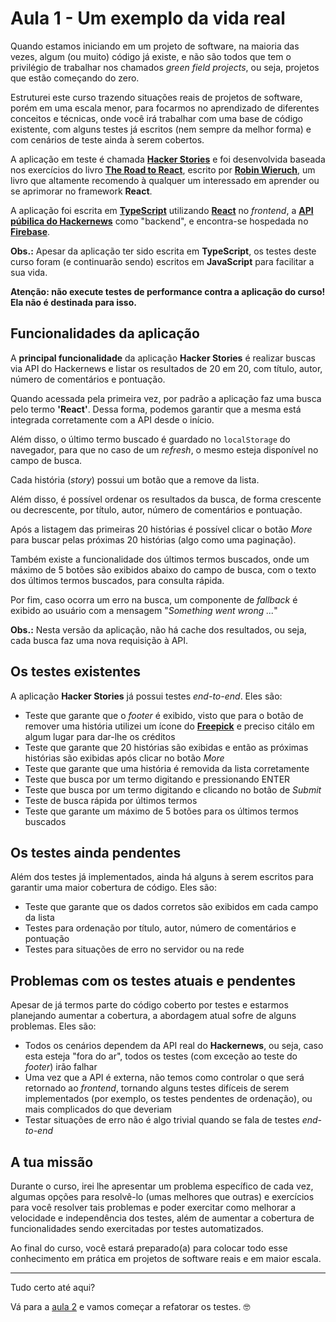 # Aula 1 - Um exemplo da vida real

Quando estamos iniciando em um projeto de software, na maioria das vezes, algum (ou muito) código já existe, e não são todos que tem o privilégio de trabalhar nos chamados _green field projects_, ou seja, projetos que estão começando do zero.

Estruturei este curso trazendo situações reais de projetos de software, porém em uma escala menor, para focarmos no aprendizado de diferentes conceitos e técnicas, onde você irá trabalhar com uma base de código existente, com alguns testes já escritos (nem sempre da melhor forma) e com cenários de teste ainda à serem cobertos.

A aplicação em teste é chamada [**Hacker Stories**](https://github.com/wlsf82/hacker-stories) e foi desenvolvida baseada nos exercícios do livro [**The Road to React**](https://www.roadtoreact.com), escrito por [**Robin Wieruch**](https://www.robinwieruch.de), um livro que altamente recomendo à qualquer um interessado em aprender ou se aprimorar no framework **React**.

A aplicação foi escrita em [**TypeScript**](https://www.typescriptlang.org) utilizando [**React**](https://reactjs.org) no _frontend_, a [**API púbilica do Hackernews**](https://hn.algolia.com/api) como "backend", e encontra-se hospedada no [**Firebase**](https://firebase.google.com).

**Obs.:** Apesar da aplicação ter sido escrita em **TypeScript**, os testes deste curso foram (e continuarão sendo) escritos em **JavaScript** para facilitar a sua vida.

**Atenção: não execute testes de performance contra a aplicação do curso! Ela não é destinada para isso.**

## Funcionalidades da aplicação

A **principal funcionalidade** da aplicação **Hacker Stories** é realizar buscas via API do Hackernews e listar os resultados de 20 em 20, com título, autor, número de comentários e pontuação.

Quando acessada pela primeira vez, por padrão a aplicação faz uma busca pelo termo **'React'**. Dessa forma, podemos garantir que a mesma está integrada corretamente com a API desde o início.

Além disso, o último termo buscado é guardado no `localStorage` do navegador, para que no caso de um _refresh_, o mesmo esteja disponível no campo de busca.

Cada história (_story_) possui um botão que a remove da lista.

Além disso, é possível ordenar os resultados da busca, de forma crescente ou decrescente, por título, autor, número de comentários e pontuação.

Após a listagem das primeiras 20 histórias é possível clicar o botão _More_ para buscar pelas próximas 20 histórias (algo como uma paginação).

Também existe a funcionalidade dos últimos termos buscados, onde um máximo de 5 botões são exibidos abaixo do campo de busca, com o texto dos últimos termos buscados, para consulta rápida.

Por fim, caso ocorra um erro na busca, um componente de _fallback_ é exibido ao usuário com a mensagem "_Something went wrong ..._"

**Obs.:** Nesta versão da aplicação, não há cache dos resultados, ou seja, cada busca faz uma nova requisição à API.

## Os testes existentes

A aplicação **Hacker Stories** já possui testes _end-to-end_. Eles são:

* Teste que garante que o _footer_ é exibido, visto que para o botão de remover uma história utilizei um ícone do [**Freepick**](https://www.flaticon.com/authors/freepik) e preciso citálo em algum lugar para dar-lhe os créditos
* Teste que garante que 20 histórias são exibidas e então as próximas histórias são exibidas após clicar no botão _More_
* Teste que garante que uma história é removida da lista corretamente
* Teste que busca por um termo digitando e pressionando ENTER
* Teste que busca por um termo digitando e clicando no botão de _Submit_
* Teste de busca rápida por últimos termos
* Teste que garante um máximo de 5 botões para os últimos termos buscados

## Os testes ainda pendentes

Além dos testes já implementados, ainda há alguns à serem escritos para garantir uma maior cobertura de código. Eles são:

* Teste que garante que os dados corretos são exibidos em cada campo da lista
* Testes para ordenação por título, autor, número de comentários e pontuação
* Testes para situações de erro no servidor ou na rede

## Problemas com os testes atuais e pendentes

Apesar de já termos parte do código coberto por testes e estarmos planejando aumentar a cobertura, a abordagem atual sofre de alguns problemas. Eles são:

* Todos os cenários dependem da API real do **Hackernews**, ou seja, caso esta esteja "fora do ar", todos os testes (com exceção ao teste do _footer_) irão falhar
* Uma vez que a API é externa, não temos como controlar o que será retornado ao _frontend_, tornando alguns testes difíceis de serem implementados (por exemplo, os testes pendentes de ordenação), ou mais complicados do que deveriam
* Testar situações de erro não é algo trivial quando se fala de testes _end-to-end_

## A tua missão

Durante o curso, irei lhe apresentar um problema específico de cada vez, algumas opções para resolvê-lo (umas melhores que outras) e exercícios para você resolver tais problemas e poder exercitar como melhorar a velocidade e independência dos testes, além de aumentar a cobertura de funcionalidades sendo exercitadas por testes automatizados.

Ao final do curso, você estará preparado(a) para colocar todo esse conhecimento em prática em projetos de software reais e em maior escala.

___

Tudo certo até aqui?

Vá para a [aula 2](./02.md) e vamos começar a refatorar os testes. 🤓
